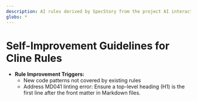 ```yaml
---
description: AI rules derived by SpecStory from the project AI interaction history
globs: *
---
```


<headers/>

# Self-Improvement Guidelines for Cline Rules

- **Rule Improvement Triggers:**
  - New code patterns not covered by existing rules
  - Address MD041 linting error: Ensure a top-level heading (H1) is the first line after the front matter in Markdown files.